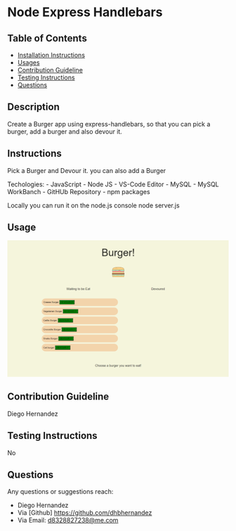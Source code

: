 # Node Express Handlebars

## Table of Contents
* [Installation Instructions](#Instructions)
* [Usages](#Usage)
* [Contribution Guideline](#Contribution-Guideline)
* [Testing Instructions](#Testing-Instructions)
* [Questions](#Questions)

## Description 
Create a Burger app using express-handlebars, so that you can pick a burger, add a burger and also devour it.

## Instructions
 Pick a Burger and Devour it.
 you can also add a Burger


Techologies:
    - JavaScript
    - Node JS
    - VS-Code Editor
    - MySQL
    - MySQL WorkBanch
    - GitHUb Repository
    - npm packages


Locally you can run it on the node.js console node server.js


<!-- ![](./employee_manager.gif) -->



## Usage 
[![Watch the video](https://github.com/dhbhernandez/eat-da-burger/blob/main/public/burger.png?raw=true)](https://youtu.be/eVAFF8dqW7k)

## Contribution Guideline
Diego Hernandez
## Testing Instructions
No
## Questions
Any questions or suggestions reach:
* Diego Hernandez
* Via [Github] https://github.com/dhbhernandez
* Via Email: d8328827238@me.com
        


